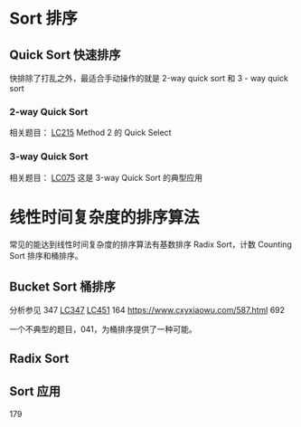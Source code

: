 # Sort 排序

## Quick Sort 快速排序

快排除了打乱之外，最适合手动操作的就是
2-way quick sort 和 3 - way quick sort

### 2-way Quick Sort

相关题目：
[LC215](leetCode-215-Kth-Largest-Element-in-an-Array.md) Method 2 的 Quick Select

### 3-way Quick Sort

相关题目：
[LC075](leetCode-075-Sort-Colors.md) 这是 3-way Quick Sort 的典型应用

# 线性时间复杂度的排序算法

常见的能达到线性时间复杂度的排序算法有基数排序 Radix Sort，计数 Counting Sort 排序和桶排序。

## Bucket Sort 桶排序

分析参见 347
[LC347](leetCode-347-Top-K-Frequent-Elements.md)
[LC451](leetCode-451-Sort-CharactersBy-Frequency.md)
164 https://www.cxyxiaowu.com/587.html
692

一个不典型的题目，041，为桶排序提供了一种可能。

## Radix Sort

## Sort 应用

179
